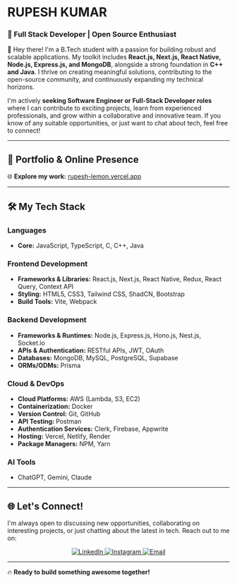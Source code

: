 # RUPESH KUMAR

### 🚀 Full Stack Developer | Open Source Enthusiast

👋 Hey there! I'm a B.Tech student with a passion for building robust and scalable applications. My toolkit includes **React.js, Next.js, React Native, Node.js, Express.js, and MongoDB**, alongside a strong foundation in **C++ and Java**. I thrive on creating meaningful solutions, contributing to the open-source community, and continuously expanding my technical horizons.

I'm actively **seeking Software Engineer or Full-Stack Developer roles** where I can contribute to exciting projects, learn from experienced professionals, and grow within a collaborative and innovative team. If you know of any suitable opportunities, or just want to chat about tech, feel free to connect!

---

## 🔗 Portfolio & Online Presence

🌐 **Explore my work:** [rupesh-lemon.vercel.app](https://rupesh-lemon.vercel.app/)

---

## 🛠️ My Tech Stack

### Languages
* **Core:** JavaScript, TypeScript, C, C++, Java

### Frontend Development
* **Frameworks & Libraries:** React.js, Next.js, React Native, Redux, React Query, Context API
* **Styling:** HTML5, CSS3, Tailwind CSS, ShadCN, Bootstrap
* **Build Tools:** Vite, Webpack

### Backend Development
* **Frameworks & Runtimes:** Node.js, Express.js, Hono.js, Nest.js, Socket.io
* **APIs & Authentication:** RESTful APIs, JWT, OAuth
* **Databases:** MongoDB, MySQL, PostgreSQL, Supabase
* **ORMs/ODMs:** Prisma

### Cloud & DevOps
* **Cloud Platforms:** AWS (Lambda, S3, EC2)
* **Containerization:** Docker
* **Version Control:** Git, GitHub
* **API Testing:** Postman
* **Authentication Services:** Clerk, Firebase, Appwrite
* **Hosting:** Vercel, Netlify, Render
* **Package Managers:** NPM, Yarn

### AI Tools
* ChatGPT, Gemini, Claude

---
## 🌐 Let's Connect!

I'm always open to discussing new opportunities, collaborating on interesting projects, or just chatting about the latest in tech. Reach out to me on:

<p align="center">
  <a href="https://linkedin.com/in/rupeshkumar30" target="_blank">
    <img src="https://img.shields.io/badge/LinkedIn-%230077B5.svg?style=for-the-badge&logo=linkedin&logoColor=white" alt="LinkedIn">
  </a>
  <a href="https://instagram.com/ig_rupesh30" target="_blank">
    <img src="https://img.shields.io/badge/Instagram-%23E4405F.svg?style=for-the-badge&logo=Instagram&logoColor=white" alt="Instagram">
  </a>
  <a href="mailto:cgcrupesh@gmail.com" target="_blank">
    <img src="https://img.shields.io/badge/Email-D14836?style=for-the-badge&logo=gmail&logoColor=white" alt="Email">
  </a>
</p>

---

🔥 **Ready to build something awesome together!**
